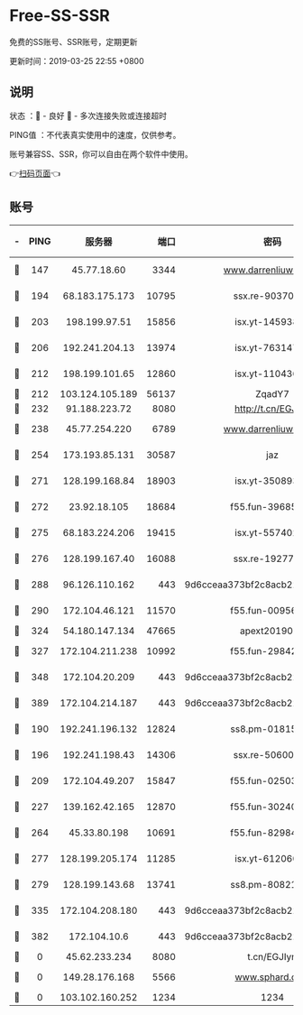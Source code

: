 # Free-SS-SSR

免费的SS账号、SSR账号，定期更新

更新时间：2019-03-25 22:55 +0800

## 说明

状态     ：🙂 - 良好 🙁 - 多次连接失败或连接超时

PING值   ：不代表真实使用中的速度，仅供参考。

账号兼容SS、SSR，你可以自由在两个软件中使用。

👉[扫码页面](https://liesauer.github.io/Free-SS-SSR/)👈

## 账号

|-|PING|服务器|端口|密码|加密方式|区域|
|:----:|:----:|:-----:|-----:|:----:|:----:|:----:|
|🙂|147|45.77.18.60|3344|www.darrenliuwei.com|aes-256-cfb|JP|
|🙂|194|68.183.175.173|10795|ssx.re-90370518|aes-256-cfb|US|
|🙂|203|198.199.97.51|15856|isx.yt-14593814|aes-256-cfb|US|
|🙂|206|192.241.204.13|13974|isx.yt-76314736|aes-256-cfb|US|
|🙂|212|198.199.101.65|12860|isx.yt-11043680|aes-256-cfb|US|
|🙂|212|103.124.105.189|56137|ZqadY7|chacha20|CN|
|🙂|232|91.188.223.72|8080|http://t.cn/EGJIyrl|rc4-md5|RU|
|🙂|238|45.77.254.220|6789|www.darrenliuwei.com|aes-256-cfb|SG|
|🙂|254|173.193.85.131|30587|jaz|aes-256-cfb|US|
|🙂|271|128.199.168.84|18903|isx.yt-35089368|aes-256-cfb|SG|
|🙂|272|23.92.18.105|18684|f55.fun-39685048|aes-256-cfb|US|
|🙂|275|68.183.224.206|19415|isx.yt-55740244|aes-256-cfb|SG|
|🙂|276|128.199.167.40|16088|ssx.re-19277467|aes-256-cfb|SG|
|🙂|288|96.126.110.162|443|9d6cceaa373bf2c8acb22e60b6a58be6|aes-256-cfb|US|
|🙂|290|172.104.46.121|11570|f55.fun-00956881|aes-256-cfb|SG|
|🙂|324|54.180.147.134|47665|apext2019001|chacha20|KR|
|🙂|327|172.104.211.238|10992|f55.fun-29842586|aes-256-cfb|US|
|🙂|348|172.104.20.209|443|9d6cceaa373bf2c8acb22e60b6a58be6|aes-256-cfb|US|
|🙂|389|172.104.214.187|443|9d6cceaa373bf2c8acb22e60b6a58be6|aes-256-cfb|US|
|🙂|190|192.241.196.132|12824|ss8.pm-01815174|aes-256-cfb|US|
|🙂|196|192.241.198.43|14306|ssx.re-50600808|aes-256-cfb|US|
|🙂|209|172.104.49.207|15847|f55.fun-02503787|aes-256-cfb|SG|
|🙂|227|139.162.42.165|12870|f55.fun-30240273|aes-256-cfb|SG|
|🙂|264|45.33.80.198|10691|f55.fun-82984972|aes-256-cfb|US|
|🙂|277|128.199.205.174|11285|isx.yt-61206082|aes-256-cfb|SG|
|🙂|279|128.199.143.68|13741|ss8.pm-80821206|aes-256-cfb|SG|
|🙂|335|172.104.208.180|443|9d6cceaa373bf2c8acb22e60b6a58be6|aes-256-cfb|US|
|🙂|382|172.104.10.6|443|9d6cceaa373bf2c8acb22e60b6a58be6|aes-256-cfb|US|
|🙁|0|45.62.233.234|8080|t.cn/EGJIyrl|rc4-md5|CA|
|🙁|0|149.28.176.168|5566|www.sphard.com|aes-256-cfb|AU|
|🙁|0|103.102.160.252|1234|1234|rc4-md5|JP|
